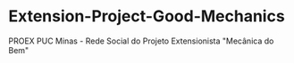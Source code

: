 # Extension-Project-Good-Mechanics
PROEX PUC Minas - Rede Social do Projeto Extensionista "Mecânica do Bem"
